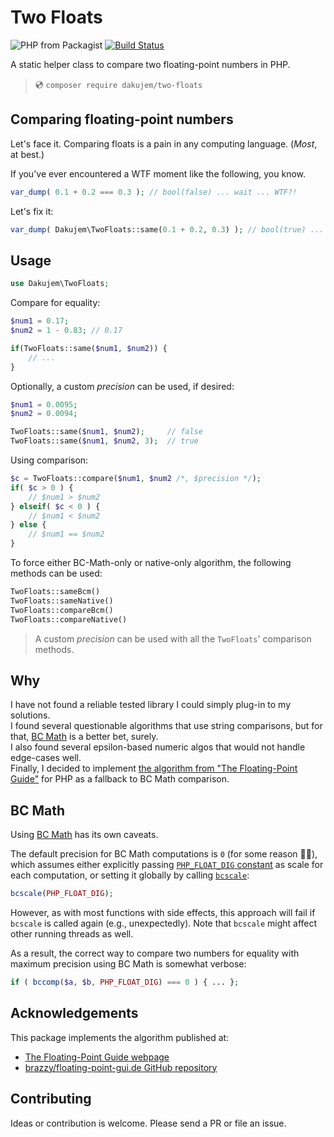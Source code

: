# Two Floats

![PHP from Packagist](https://img.shields.io/packagist/php-v/dakujem/cumulus)
[![Build Status](https://travis-ci.org/dakujem/two-floats.svg?branch=main)](https://travis-ci.org/dakujem/two-floats)

A static helper class to compare two floating-point numbers in PHP.

> 💿 `composer require dakujem/two-floats`


## Comparing floating-point numbers

Let's face it. Comparing floats is a pain in any computing language.
(_Most_, at best.)

If you've ever encountered a WTF moment like the following, you know.
```php
var_dump( 0.1 + 0.2 === 0.3 ); // bool(false) ... wait ... WTF?!
```

Let's fix it:
```php
var_dump( Dakujem\TwoFloats::same(0.1 + 0.2, 0.3) ); // bool(true) ... now we are talking
```


## Usage

```php
use Dakujem\TwoFloats;
```

Compare for equality:
```php
$num1 = 0.17;
$num2 = 1 - 0.83; // 0.17

if(TwoFloats::same($num1, $num2)) {
    // ...
}
```

Optionally, a custom _precision_ can be used, if desired:
```php
$num1 = 0.0095;
$num2 = 0.0094;

TwoFloats::same($num1, $num2);     // false
TwoFloats::same($num1, $num2, 3);  // true
```

Using comparison:
```php
$c = TwoFloats::compare($num1, $num2 /*, $precision */);
if( $c > 0 ) {
    // $num1 > $num2
} elseif( $c < 0 ) {
    // $num1 < $num2
} else {
    // $num1 == $num2
}
```

To force either BC-Math-only or native-only algorithm, the following methods can be used:
```php
TwoFloats::sameBcm()
TwoFloats::sameNative()
TwoFloats::compareBcm()
TwoFloats::compareNative()
```

> A custom _precision_ can be used with all the `TwoFloats`' comparison methods.


## Why

I have not found a reliable tested library I could simply plug-in to my solutions.\
I found several questionable algorithms that use string comparisons, but for that,
[BC Math](https://www.php.net/manual/en/book.bc.php) is a better bet, surely.\
I also found several epsilon-based numeric algos that would not handle edge-cases well.\
Finally, I decided to implement [the algorithm from "The Floating-Point Guide"](https://floating-point-gui.de/errors/comparison/) for PHP
as a fallback to BC Math comparison.


## BC Math

Using [BC Math](https://www.php.net/manual/en/book.bc.php) has its own caveats.

The default precision for BC Math computations is `0` (for some reason 🤷‍♂️),
which assumes either explicitly passing
[`PHP_FLOAT_DIG` constant](https://www.php.net/manual/en/reserved.constants.php)
as scale for each computation,
or setting it globally by calling [`bcscale`](https://www.php.net/manual/en/function.bcscale.php):
```php
bcscale(PHP_FLOAT_DIG);
```
However, as with most functions with side effects,
this approach will fail if `bcscale` is called again (e.g., unexpectedly).
Note that `bcscale` might affect other running threads as well.

As a result, the correct way to compare two numbers for equality
with maximum precision using BC Math is somewhat verbose:
```php
if ( bccomp($a, $b, PHP_FLOAT_DIG) === 0 ) { ... };
```


## Acknowledgements
 
 This package implements the algorithm published at:
 - [The Floating-Point Guide webpage](https://floating-point-gui.de/errors/comparison/)
 - [brazzy/floating-point-gui.de GitHub repository](https://github.com/brazzy/floating-point-gui.de)
 
 
## Contributing

Ideas or contribution is welcome. Please send a PR or file an issue.
